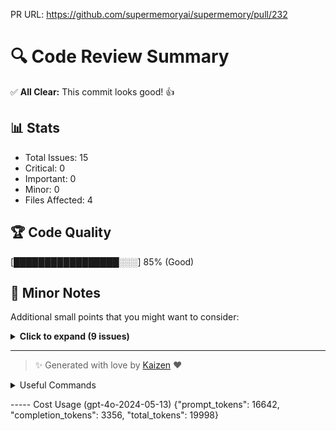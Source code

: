 PR URL: https://github.com/supermemoryai/supermemory/pull/232

# 🔍 Code Review Summary

✅ **All Clear:** This commit looks good! 👍

## 📊 Stats
- Total Issues: 15
- Critical: 0
- Important: 0
- Minor: 0
- Files Affected: 4
## 🏆 Code Quality
[█████████████████░░░] 85% (Good)

## 📝 Minor Notes
Additional small points that you might want to consider:

<details>
<summary><strong>Click to expand (9 issues)</strong></summary>

</details>

---

> ✨ Generated with love by [Kaizen](https://cloudcode.ai) ❤️

<details>
<summary>Useful Commands</summary>

- **Feedback:** Reply with `!feedback [your message]`
- **Ask PR:** Reply with `!ask-pr [your question]`
- **Review:** Reply with `!review`
- **Explain:** Reply with `!explain [issue number]` for more details on a specific issue
- **Ignore:** Reply with `!ignore [issue number]` to mark an issue as false positive
- **Update Tests:** Reply with `!unittest` to create a PR with test changes
</details>


----- Cost Usage (gpt-4o-2024-05-13)
{"prompt_tokens": 16642, "completion_tokens": 3356, "total_tokens": 19998}